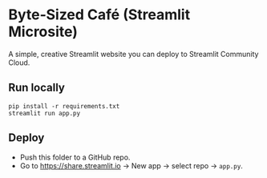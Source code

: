 
# Byte‑Sized Café (Streamlit Microsite)

A simple, creative Streamlit website you can deploy to Streamlit Community Cloud.

## Run locally
```
pip install -r requirements.txt
streamlit run app.py
```

## Deploy
- Push this folder to a GitHub repo.
- Go to https://share.streamlit.io → New app → select repo → `app.py`.

